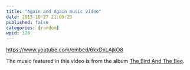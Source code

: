 ```yaml
---
title: "Again and Again music video"
date: 2015-10-27 21:09:23
published: false
categories: [random]
wpid: 326
---
```


https://www.youtube.com/embed/6kxDxLAjkO8

The music featured in this video is from the album [The Bird And The Bee](https://amzn.to/39IGeBf).